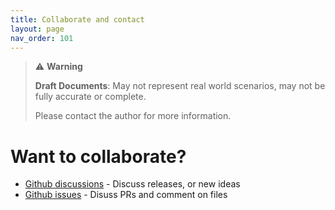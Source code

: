 ```yaml
---
title: Collaborate and contact
layout: page
nav_order: 101
---
```


> ⚠️ **Warning**
>  
> **Draft Documents**: May not represent real world scenarios, may not be fully accurate or complete.
>
> Please contact the author for more information.
> 
# Want to collaborate?

  - [Github discussions](https://github.com/nhsexperience/nhs-experience/discussions) - Discuss releases, or new ideas
  - [Github issues](https://github.com/nhsexperience/nhs-experience/issues) - Disuss PRs and comment on files
